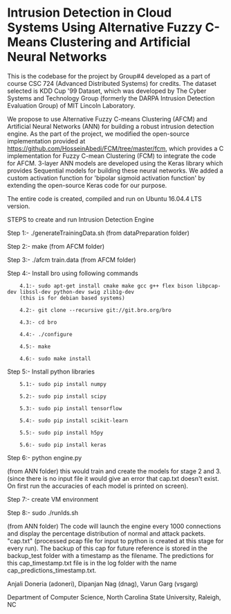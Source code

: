 # Intrusion Detection in Cloud Systems Using Alternative Fuzzy C-Means Clustering and Artificial Neural Networks

This is the codebase for the project by Group#4 developed as a part of course CSC 724 (Advanced Distributed Systems) for credits. The dataset selected is KDD Cup '99 Dataset, which was developed by The Cyber Systems and Technology Group (formerly the DARPA Intrusion Detection Evaluation Group) of MIT Lincoln Laboratory.

We propose to use Alternative Fuzzy C-means Clustering (AFCM) and Artificial Neural Networks (ANN) for building a robust intrusion detection engine. As the part of the project, we modified the open-source implementation provided at https://github.com/HosseinAbedi/FCM/tree/master/fcm, which provides a C implementation for Fuzzy C-mean Clustering (FCM) to integrate the code for AFCM. 3-layer ANN models are developed using the Keras library which provides Sequential models for building these neural networks. We added a custom activation function for 'bipolar sigmoid activation function' by extending the open-source Keras code for our purpose.

The entire code is created, compiled and run on Ubuntu 16.04.4 LTS version. 
  
STEPS to create and run Intrusion Detection Engine

Step 1:- ./generateTrainingData.sh   (from dataPreparation folder)

Step 2:- make  (from AFCM folder)

Step 3:- ./afcm train.data  (from AFCM folder)

Step 4:- Install bro using following commands

        4.1:- sudo apt-get install cmake make gcc g++ flex bison libpcap-dev libssl-dev python-dev swig zlib1g-dev 
        (this is for debian based systems)
        
        4.2:- git clone --recursive git://git.bro.org/bro
        
        4.3:- cd bro
        
        4.4:- ./configure
        
        4.5:- make
        
        4.6:- sudo make install
     
Step 5:- Install python libraries

        5.1:- sudo pip install numpy
        
        5.2:- sudo pip install scipy
        
        5.3:- sudo pip install tensorflow
        
        5.4:- sudo pip install scikit-learn
        
        5.5:- sudo pip install h5py

        5.6:- sudo pip install keras
                
Step 6:- python engine.py 

(from ANN folder) this would train and create the models for stage 2 and 3. (since there is no input file it would give an error that cap.txt doesn't exist. On first run the accuracies of each model is printed on screen).
         
Step 7:- create VM environment 

Step 8:- sudo ./runIds.sh

(from ANN folder) The code will launch the engine every 1000 connections and display the percentage distribution of normal and attack packets. "cap.txt" (processed pcap file for input to python is created at this stage for every run). The backup of this cap for future reference is stored in the backup_test folder with a timestamp as the filename. The predictions for this cap_timestamp.txt file is in the log folder with the name cap_predictions_timestamp.txt.
  
Anjali Doneria (adoneri), Dipanjan Nag (dnag), Varun Garg (vsgarg)


Department of Computer Science, North Carolina State University, Raleigh, NC
